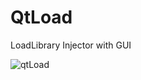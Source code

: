 # QtLoad

LoadLibrary Injector with GUI

![qtLoad](https://user-images.githubusercontent.com/64742664/158821939-f689773a-85d2-49d7-92a5-fea6bdc5037d.png)
